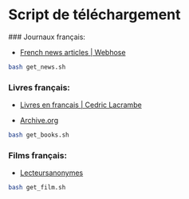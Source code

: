 # Script de téléchargement


### Journaux français:

* [French news articles | Webhose](https://webhose.io/free-datasets/french-news-articles/)

```bash 
bash get_news.sh
```


### Livres français:

* [Livres en francais | Cedric Lacrambe](https://www.kaggle.com/cedriclacrambe/livres-en-francais)

* [Archive.org](https://archive.org/details/booksbylanguage_french?)

```bash
bash get_books.sh
```

### Films français:

* [Lecteursanonymes](http://lecteursanonymes.org/scenario/)

```bash
bash get_film.sh
```

